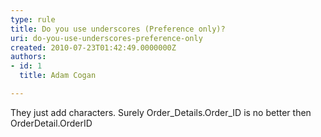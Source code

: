 ```yaml
---
type: rule
title: Do you use underscores (Preference only)?
uri: do-you-use-underscores-preference-only
created: 2010-07-23T01:42:49.0000000Z
authors:
- id: 1
  title: Adam Cogan

---
```




<span class='intro'> They just add characters. Surely Order_Details.Order_ID is no better then OrderDetail.OrderID 
 </span>




